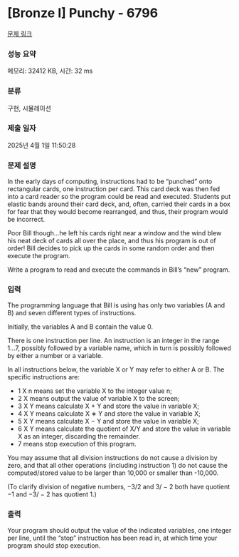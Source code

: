 # [Bronze I] Punchy - 6796 

[문제 링크](https://www.acmicpc.net/problem/6796) 

### 성능 요약

메모리: 32412 KB, 시간: 32 ms

### 분류

구현, 시뮬레이션

### 제출 일자

2025년 4월 1일 11:50:28

### 문제 설명

<p>In the early days of computing, instructions had to be “punched” onto rectangular cards, one instruction per card. This card deck was then fed into a card reader so the program could be read and executed. Students put elastic bands around their card deck, and, often, carried their cards in a box for fear that they would become rearranged, and thus, their program would be incorrect.</p>

<p>Poor Bill though...he left his cards right near a window and the wind blew his neat deck of cards all over the place, and thus his program is out of order! Bill decides to pick up the cards in some random order and then execute the program.</p>

<p>Write a program to read and execute the commands in Bill’s “new” program.</p>

### 입력 

 <p>The programming language that Bill is using has only two variables (A and B) and seven different types of instructions.</p>

<p>Initially, the variables A and B contain the value 0.</p>

<p>There is one instruction per line. An instruction is an integer in the range 1...7, possibly followed by a variable name, which in turn is possibly followed by either a number or a variable.</p>

<p>In all instructions below, the variable X or Y may refer to either A or B. The specific instructions are:</p>

<ul>
	<li>1 X n means set the variable X to the integer value n;</li>
	<li>2 X means output the value of variable X to the screen;</li>
	<li>3 X Y means calculate X + Y and store the value in variable X;</li>
	<li>4 X Y means calculate X ∗ Y and store the value in variable X;</li>
	<li>5 X Y means calculate X − Y and store the value in variable X;</li>
	<li>6 X Y means calculate the quotient of X/Y and store the value in variable X as an integer, discarding the remainder.</li>
	<li>7 means stop execution of this program.</li>
</ul>

<p>You may assume that all division instructions do not cause a division by zero, and that all other operations (including instruction 1) do not cause the computed/stored value to be larger than 10,000 or smaller than -10,000.</p>

<p>(To clarify division of negative numbers, −3/2 and 3/ − 2 both have quotient −1 and −3/ − 2 has quotient 1.)</p>

### 출력 

 <p>Your program should output the value of the indicated variables, one integer per line, until the “stop” instruction has been read in, at which time your program should stop execution.</p>

